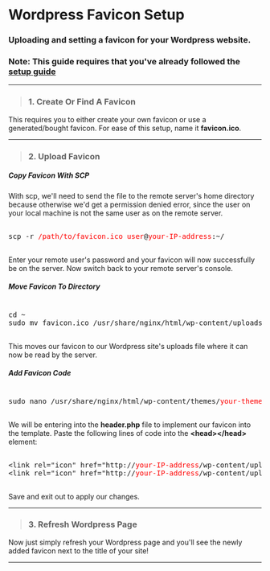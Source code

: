 # Wordpress Favicon Setup
### Uploading and setting a favicon for your Wordpress website.
### Note: This guide requires that you've already followed the [setup guide](https://github.com/bbcharlton/DWA/blob/master/setup.md)
___

> ### 1. Create Or Find A Favicon

This requires you to either create your own favicon or use a generated/bought favicon. For ease of this setup, name it **favicon.ico**.

___

> ### 2. Upload Favicon


##### Copy Favicon With SCP

With scp, we'll need to send the file to the remote server's home directory because otherwise we'd get a permission denied error, since the user on your local machine is not the same user as on the remote server.

<pre>

scp -r <span style="color: red">/path/to/favicon.ico</span> <span style="color: red">user</span>@<span style="color: red">your-IP-address</span>:~/

</pre>

Enter your remote user's password and your favicon will now successfully be on the server. Now switch back to your remote server's console.

##### Move Favicon To Directory

<pre>

cd ~
sudo mv favicon.ico /usr/share/nginx/html/wp-content/uploads

</pre>

This moves our favicon to our Wordpress site's uploads file where it can now be read by the server.

##### Add Favicon Code

<pre>

sudo nano /usr/share/nginx/html/wp-content/themes/<span style="color: red">your-theme-folder</span>/header.php

</pre>

We will be entering into the **header.php** file to implement our favicon into the template. Paste the following lines of code into the **\<head>\</head>** element:

<pre>

&lt;link rel="icon" href="http://<span style='color: red'>your-IP-address</span>/wp-content/uploads/favicon.ico" sizes="32x32"&gt;
&lt;link rel="icon" href="http://<span style='color: red'>your-IP-address</span>/wp-content/uploads/favicon.ico" sizes="192x192"&gt;

</pre>

Save and exit out to apply our changes.

___

> ### 3. Refresh Wordpress Page

Now just simply refresh your Wordpress page and you'll see the newly added favicon next to the title of your site!

___

